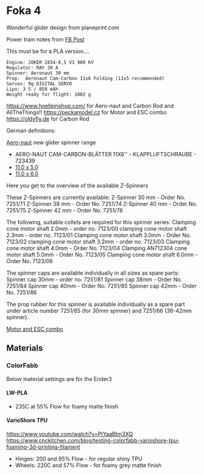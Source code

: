 # Foka 4

Wonderful glider design from planeprint.com

Power train notes from [FB Post](https://www.facebook.com/groups/planeprintpilots/permalink/603958256926570/)

This must be for a PLA version....

```
Engine: JOKER 2834-8,5 V3 980 KV
Regulator: RAY 30 A
Spinner: Aeronaut 30 mm
Prop:  Aeronaut Cam-Carbon 11x6 Folding (11x5 recommended)
Servos: 9g DIGITAL SERVO
Lipo: 3 S / 850 mAh
Weight ready for flight: 1002 g
```

https://www.hoelleinshop.com/ for Aero-naut and Carbon Rod and AllTheThings!!
https://peckamodel.cz for Motor and ESC combo
https://oldyfly.de for Carbon Rod

German definitions:

[Aero-naut](https://aero-naut.de/aerodynamisches-highlight-z-spinner/) new glider spinner range

* AERO-NAUT CAM-CARBON-BLÄTTER 11X6'' - KLAPPLUFTSCHRAUBE - 723439
* [11.0 x 5.0](https://aero-naut.de/produkt/cam-carb-bl-110x-50/)
* [11.0 x 6.0](https://aero-naut.de/produkt/cam-carb-bl-110x-60/)


Here you get to the overview of the available Z-Spinners

These Z-Spinners are currently available:
Z-Spinner 30 mm - Order No. 7251/71
Z-Spinner 38 mm - Order No. 7251/74
Z-Spinner 40 mm - Order No. 7251/75
Z-Spinner 42 mm - Order No. 7251/76

The following, suitable collets are required for this spinner series:
Clamping cone motor shaft 2.0mm - order no. 7123/00 clamping
cone motor shaft 2.3mm - order no. 7123/01 Clamping
cone motor shaft 3.0mm - Order No. 7123/02 clamping
cone motor shaft 3.2mm - order no. 7123/03 Clamping
cone motor shaft 4.0mm - Order No. 7123/04 Clamping AN712304
cone motor shaft 5.0mm - Order No. 7123/05 Clamping
cone motor shaft 6.0mm - Order No. 7123/06

The spinner caps are available individually in all sizes as spare parts:
Spinner cap 30mm - order no. 7251/81 
Spinner cap 38mm - Order No. 7251/84
Spinner cap 40mm - Order No. 7251/85
Spinner cap 42mm - Order No. 7251/86

The prop rubber for this spinner is available individually as a spare part under article number 7251/65 (for 30mm spinner) and 7251/66 (38-42mm spinner).

[Motor and ESC combo](https://www.kavanrc.com/en/item/combo-set-ray-g3-c2836-1120-ray-g2-30a-regler-80885)

## Materials

### ColorFabb

Below material settings are for the Ender3

#### LW-PLA

* 235C at 55% Flow for foamy matte finish

#### VarioShore TPU

https://www.youtube.com/watch?v=PtYaaBtm3XQ
https://www.cnckitchen.com/blog/testing-colorfabb-varioshore-tpu-foaming-3d-printing-filament

* Hinges: 200 and 95% Flow - for regular shiny TPU
* Wheels: 220C and 57% Flow - for foamy grey matte finish